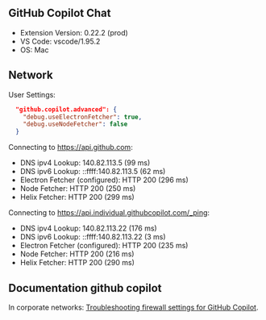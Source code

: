 ## GitHub Copilot Chat

- Extension Version: 0.22.2 (prod)
- VS Code: vscode/1.95.2
- OS: Mac

## Network

User Settings:
```json
  "github.copilot.advanced": {
    "debug.useElectronFetcher": true,
    "debug.useNodeFetcher": false
  }
```

Connecting to https://api.github.com:
- DNS ipv4 Lookup: 140.82.113.5 (99 ms)
- DNS ipv6 Lookup: ::ffff:140.82.113.5 (62 ms)
- Electron Fetcher (configured): HTTP 200 (296 ms)
- Node Fetcher: HTTP 200 (250 ms)
- Helix Fetcher: HTTP 200 (299 ms)

Connecting to https://api.individual.githubcopilot.com/_ping:
- DNS ipv4 Lookup: 140.82.113.22 (176 ms)
- DNS ipv6 Lookup: ::ffff:140.82.113.22 (3 ms)
- Electron Fetcher (configured): HTTP 200 (235 ms)
- Node Fetcher: HTTP 200 (216 ms)
- Helix Fetcher: HTTP 200 (290 ms)

## Documentation github copilot
In corporate networks: [Troubleshooting firewall settings for GitHub Copilot](https://docs.github.com/en/copilot/troubleshooting-github-copilot/troubleshooting-firewall-settings-for-github-copilot).